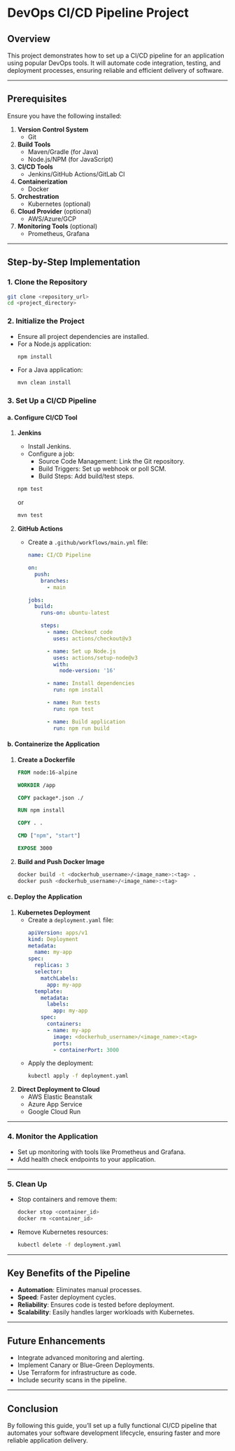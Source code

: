 # DevOps CI/CD Pipeline Project

## Overview
This project demonstrates how to set up a CI/CD pipeline for an application using popular DevOps tools. It will automate code integration, testing, and deployment processes, ensuring reliable and efficient delivery of software.

---

## Prerequisites
Ensure you have the following installed:

1. **Version Control System**
   - Git
2. **Build Tools**
   - Maven/Gradle (for Java)
   - Node.js/NPM (for JavaScript)
3. **CI/CD Tools**
   - Jenkins/GitHub Actions/GitLab CI
4. **Containerization**
   - Docker
5. **Orchestration**
   - Kubernetes (optional)
6. **Cloud Provider** (optional)
   - AWS/Azure/GCP
7. **Monitoring Tools** (optional)
   - Prometheus, Grafana

---

## Step-by-Step Implementation

### 1. Clone the Repository
```bash
git clone <repository_url>
cd <project_directory>
```

### 2. Initialize the Project
- Ensure all project dependencies are installed.
- For a Node.js application:
  ```bash
  npm install
  ```
- For a Java application:
  ```bash
  mvn clean install
  ```

### 3. Set Up a CI/CD Pipeline
#### a. Configure CI/CD Tool
1. **Jenkins**
   - Install Jenkins.
   - Configure a job:
     - Source Code Management: Link the Git repository.
     - Build Triggers: Set up webhook or poll SCM.
     - Build Steps: Add build/test steps.
   ```bash
   npm test
   ```
   or
   ```bash
   mvn test
   ```

2. **GitHub Actions**
   - Create a `.github/workflows/main.yml` file:
     ```yaml
     name: CI/CD Pipeline

     on:
       push:
         branches:
           - main

     jobs:
       build:
         runs-on: ubuntu-latest

         steps:
           - name: Checkout code
             uses: actions/checkout@v3

           - name: Set up Node.js
             uses: actions/setup-node@v3
             with:
               node-version: '16'

           - name: Install dependencies
             run: npm install

           - name: Run tests
             run: npm test

           - name: Build application
             run: npm run build
     ```

#### b. Containerize the Application
1. **Create a Dockerfile**
   ```dockerfile
   FROM node:16-alpine

   WORKDIR /app

   COPY package*.json ./

   RUN npm install

   COPY . .

   CMD ["npm", "start"]

   EXPOSE 3000
   ```
2. **Build and Push Docker Image**
   ```bash
   docker build -t <dockerhub_username>/<image_name>:<tag> .
   docker push <dockerhub_username>/<image_name>:<tag>
   ```

#### c. Deploy the Application
1. **Kubernetes Deployment**
   - Create a `deployment.yaml` file:
     ```yaml
     apiVersion: apps/v1
     kind: Deployment
     metadata:
       name: my-app
     spec:
       replicas: 3
       selector:
         matchLabels:
           app: my-app
       template:
         metadata:
           labels:
             app: my-app
         spec:
           containers:
           - name: my-app
             image: <dockerhub_username>/<image_name>:<tag>
             ports:
             - containerPort: 3000
     ```
   - Apply the deployment:
     ```bash
     kubectl apply -f deployment.yaml
     ```
2. **Direct Deployment to Cloud**
   - AWS Elastic Beanstalk
   - Azure App Service
   - Google Cloud Run

---

### 4. Monitor the Application
- Set up monitoring with tools like Prometheus and Grafana.
- Add health check endpoints to your application.

---

### 5. Clean Up
- Stop containers and remove them:
  ```bash
  docker stop <container_id>
  docker rm <container_id>
  ```
- Remove Kubernetes resources:
  ```bash
  kubectl delete -f deployment.yaml
  ```

---

## Key Benefits of the Pipeline
- **Automation**: Eliminates manual processes.
- **Speed**: Faster deployment cycles.
- **Reliability**: Ensures code is tested before deployment.
- **Scalability**: Easily handles larger workloads with Kubernetes.

---

## Future Enhancements
- Integrate advanced monitoring and alerting.
- Implement Canary or Blue-Green Deployments.
- Use Terraform for infrastructure as code.
- Include security scans in the pipeline.

---

## Conclusion
By following this guide, you’ll set up a fully functional CI/CD pipeline that automates your software development lifecycle, ensuring faster and more reliable application delivery.


